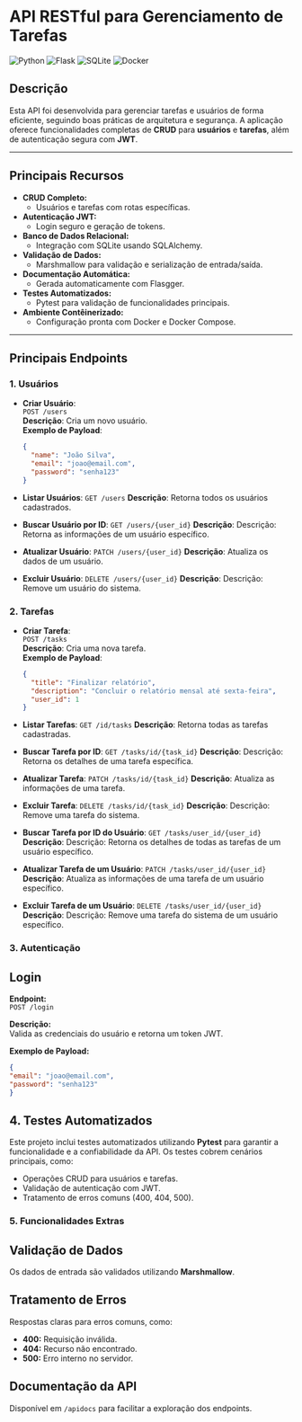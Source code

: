 # **API RESTful para Gerenciamento de Tarefas**

![Python](https://img.shields.io/badge/python-v3.11-blue)
![Flask](https://img.shields.io/badge/flask-v3.0.3-lightblue)
![SQLite](https://img.shields.io/badge/sqlite-green)
![Docker](https://img.shields.io/badge/docker-ready-important)

## **Descrição**

Esta API foi desenvolvida para gerenciar tarefas e usuários de forma eficiente, seguindo boas práticas de arquitetura e
segurança. A aplicação oferece funcionalidades completas de **CRUD** para **usuários** e **tarefas**, além de
autenticação segura com **JWT**.

---

## **Principais Recursos**

- **CRUD Completo:**
    - Usuários e tarefas com rotas específicas.
- **Autenticação JWT:**
    - Login seguro e geração de tokens.
- **Banco de Dados Relacional:**
    - Integração com SQLite usando SQLAlchemy.
- **Validação de Dados:**
    - Marshmallow para validação e serialização de entrada/saída.
- **Documentação Automática:**
    - Gerada automaticamente com Flasgger.
- **Testes Automatizados:**
    - Pytest para validação de funcionalidades principais.
- **Ambiente Contêinerizado:**
    - Configuração pronta com Docker e Docker Compose.

---

## **Principais Endpoints**

### **1. Usuários**

- **Criar Usuário**:  
  `POST /users`  
  **Descrição**: Cria um novo usuário.  
  **Exemplo de Payload**:
  ```json
  {
    "name": "João Silva",
    "email": "joao@email.com",
    "password": "senha123"
  }
  ```

- **Listar Usuários**:
  `GET /users`
  **Descrição**: Retorna todos os usuários cadastrados.

- **Buscar Usuário por ID**:
  `GET /users/{user_id}`
  **Descrição**: Descrição: Retorna as informações de um usuário específico.

- **Atualizar Usuário**:
  `PATCH /users/{user_id}`
  **Descrição**: Atualiza os dados de um usuário.

- **Excluir Usuário**:
  `DELETE /users/{user_id}`
  **Descrição**: Descrição: Remove um usuário do sistema.

### **2. Tarefas**

- **Criar Tarefa**:  
  `POST /tasks`  
  **Descrição**: Cria uma nova tarefa.  
  **Exemplo de Payload**:
  ```json
  {
    "title": "Finalizar relatório",
    "description": "Concluir o relatório mensal até sexta-feira",
    "user_id": 1
  }
  ```

- **Listar Tarefas**:
  `GET /id/tasks`
  **Descrição**: Retorna todas as tarefas cadastradas.

- **Buscar Tarefa por ID**:
  `GET /tasks/id/{task_id}`
  **Descrição**: Descrição: Retorna os detalhes de uma tarefa específica.

- **Atualizar Tarefa**:
  `PATCH /tasks/id/{task_id}`
  **Descrição**: Atualiza as informações de uma tarefa.

- **Excluir Tarefa**:
  `DELETE /tasks/id/{task_id}`
  **Descrição**: Descrição: Remove uma tarefa do sistema.

- **Buscar Tarefa por ID do Usuário**:
  `GET /tasks/user_id/{user_id}`
  **Descrição**: Descrição: Retorna os detalhes de todas as tarefas de um usuário específico.

- **Atualizar Tarefa de um Usuário**:
  `PATCH /tasks/user_id/{user_id}`
  **Descrição**: Atualiza as informações de uma tarefa de um usuário específico.

- **Excluir Tarefa de um Usuário**:
  `DELETE /tasks/user_id/{user_id}`
  **Descrição**: Descrição: Remove uma tarefa do sistema de um usuário específico.

### **3. Autenticação**

## Login

**Endpoint:**  
`POST /login`

**Descrição:**  
Valida as credenciais do usuário e retorna um token JWT.

**Exemplo de Payload:**

  ```json
  {
  "email": "joao@email.com",
  "password": "senha123"
}
  ```

## **4. Testes Automatizados**

Este projeto inclui testes automatizados utilizando **Pytest** para garantir a funcionalidade e a confiabilidade da API.
Os testes cobrem cenários principais, como:

- Operações CRUD para usuários e tarefas.
- Validação de autenticação com JWT.
- Tratamento de erros comuns (400, 404, 500).

### **5. Funcionalidades Extras**

## Validação de Dados

Os dados de entrada são validados utilizando **Marshmallow**.

## Tratamento de Erros

Respostas claras para erros comuns, como:

- **400:** Requisição inválida.
- **404:** Recurso não encontrado.
- **500:** Erro interno no servidor.

## Documentação da API

Disponível em `/apidocs` para facilitar a exploração dos endpoints.
